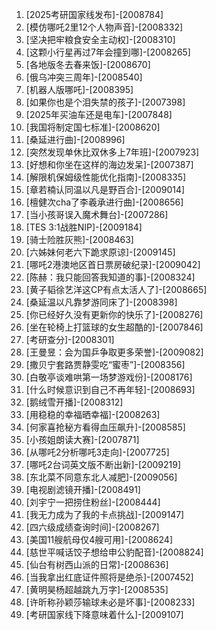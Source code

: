 
1. [2025考研国家线发布]-[2008784]
1. [模仿哪吒2里12个人物声音]-[2008332]
1. [坚决把牢粮食安全主动权]-[2008310]
1. [这颗小行星再过7年会撞到哪]-[2008265]
1. [各地版冬去春来饭]-[2008670]
1. [俄乌冲突三周年]-[2008540]
1. [机器人版哪吒]-[2008395]
1. [如果你也是个泪失禁的孩子]-[2007398]
1. [2025年买油车还是电车]-[2007848]
1. [我国将制定国七标准]-[2008620]
1. [桑延进行曲]-[2008996]
1. [突然发现单休比双休多上7年班]-[2007923]
1. [好想和你坐在这样的海边发呆]-[2007387]
1. [解限机保姆级性能优化指南]-[2008335]
1. [章若楠认同温以凡是野百合]-[2009014]
1. [檀健次cha了李羲承进行曲]-[2008656]
1. [当小孩哥误入魔术舞台]-[2007286]
1. [TES 3:1战胜NIP]-[2009184]
1. [骑士险胜灰熊]-[2008463]
1. [六姊妹何老六下跪求原谅]-[2009145]
1. [哪吒2港澳地区首日票房破纪录]-[2009042]
1. [陈赫：我只能回答我知道的事]-[2008324]
1. [黄子韬徐艺洋这CP有点太活人了]-[2008665]
1. [桑延温以凡靠梦游同床了]-[2008398]
1. [你已经好久没有更新你的快乐了]-[2008276]
1. [坐在轮椅上打篮球的女生超酷的]-[2007846]
1. [考研查分]-[2008301]
1. [王曼昱：会为国乒争取更多荣誉]-[2009082]
1. [撒贝宁套路贾静雯吃“蜜枣”]-[2008356]
1. [白敬亭谈难哄第一场梦游戏份]-[2008176]
1. [什么时候意识到自己不再年轻]-[2008693]
1. [鹅绒雪开播]-[2008312]
1. [用稳稳的幸福晒幸福]-[2008263]
1. [何家喜抢秘方看得血压飙升]-[2008585]
1. [小孩姐朗读大赛]-[2007871]
1. [从哪吒2分析哪吒3走向]-[2007725]
1. [哪吒2台词英文版不断出新]-[2009219]
1. [东北菜不同意东北人减肥]-[2009056]
1. [电视剧滤镜开播]-[2008491]
1. [刘宇宁一把捞住粉丝]-[2008444]
1. [我无力成为了我的卡点挑战]-[2009147]
1. [四六级成绩查询时间]-[2008267]
1. [美国11艘航母仅4艘可用]-[2008624]
1. [慈世平喊话饺子想给申公豹配音]-[2008824]
1. [仙台有树西山派的日常]-[2008636]
1. [当我拿出红底证件照将是绝杀]-[2007452]
1. [黄明昊杨超越跳九万字]-[2008535]
1. [许昕称孙颖莎输球未必是坏事]-[2008233]
1. [考研国家线下降意味着什么]-[2009107]